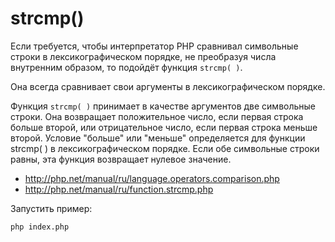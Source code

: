 # strcmp()

Если требуется, чтобы интерпретатор РНР сравнивал символьные строки в лексико­графическом порядке, 
не преобразуя числа внутренним образом, то подойдёт функция `strcmp( )`. 

Она всегда сравнивает свои аргументы в лексикографическом порядке.

Функция `strcmp( )` принимает в качестве аргументов две символьные строки.
Она возвращает положительное число, если первая строка больше второй, 
или отрицательное число, если первая строка меньше второй. 
Условие "больше" или "меньше" определяется для функции strcmp( ) в лексикографическом порядке. 
Если обе символьные строки равны, эта функция возвращает нулевое значение.

- http://php.net/manual/ru/language.operators.comparison.php
- http://php.net/manual/ru/function.strcmp.php

Запустить пример:
```bash
php index.php
```


